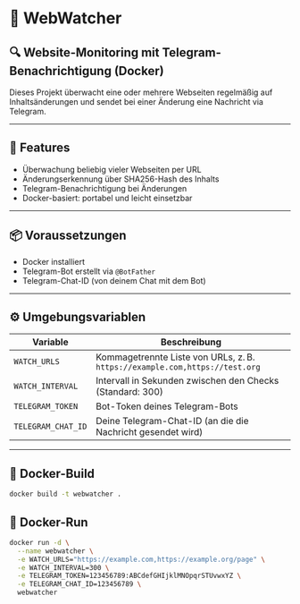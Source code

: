# 📘 WebWatcher

## 🔍 Website-Monitoring mit Telegram-Benachrichtigung (Docker)

Dieses Projekt überwacht eine oder mehrere Webseiten regelmäßig auf Inhaltsänderungen und sendet bei einer Änderung eine Nachricht via Telegram.

---

## 🚀 Features

- Überwachung beliebig vieler Webseiten per URL
- Änderungserkennung über SHA256-Hash des Inhalts
- Telegram-Benachrichtigung bei Änderungen
- Docker-basiert: portabel und leicht einsetzbar

---

## 📦 Voraussetzungen

- Docker installiert
- Telegram-Bot erstellt via `@BotFather`
- Telegram-Chat-ID (von deinem Chat mit dem Bot)

---

## ⚙️ Umgebungsvariablen

| Variable             | Beschreibung                                                                 |
|----------------------|------------------------------------------------------------------------------|
| `WATCH_URLS`         | Kommagetrennte Liste von URLs, z. B. `https://example.com,https://test.org` |
| `WATCH_INTERVAL`     | Intervall in Sekunden zwischen den Checks (Standard: 300)                    |
| `TELEGRAM_TOKEN`     | Bot-Token deines Telegram-Bots                                               |
| `TELEGRAM_CHAT_ID`   | Deine Telegram-Chat-ID (an die die Nachricht gesendet wird)                  |

---

## 🐳 Docker-Build

```bash
docker build -t webwatcher .
```

## 🐳 Docker-Run
```bash
docker run -d \
  --name webwatcher \
  -e WATCH_URLS="https://example.com,https://example.org/page" \
  -e WATCH_INTERVAL=300 \
  -e TELEGRAM_TOKEN=123456789:ABCdefGHIjklMNOpqrSTUvwxYZ \
  -e TELEGRAM_CHAT_ID=123456789 \
  webwatcher
```
